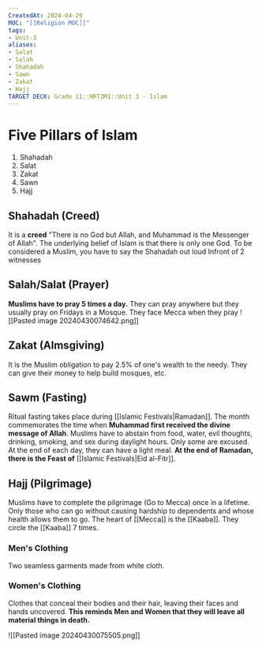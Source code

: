 ```yaml
---
CreatedAt: 2024-04-29
MOC: "[[Religion MOC]]"
tags:
- Unit-3
aliases:
- Salat
- Salah
- Shahadah
- Sawn
- Zakat
- Hajj
TARGET DECK: Grade 11::HRT3M1::Unit 3 - Islam
---
```


# Five Pillars of Islam
1. Shahadah
2. Salat
3. Zakat
4. Sawn
5. Hajj
<!--ID: 1718379550456-->


## Shahadah (Creed)
It is a **creed** "There is no God but Allah, and Muhammad is the Messenger of Allah". The underlying belief of Islam is that there is only one God.
To be considered a Muslim, you have to say the Shahadah out loud Infront of 2 witnesses
<!--ID: 1718379550466-->


## Salah/Salat (Prayer)
**Muslims have to pray 5 times a day.** They can pray anywhere but they usually pray on Fridays in a Mosque. They face Mecca when they pray
![[Pasted image 20240430074642.png]]
<!--ID: 1718379550476-->


## Zakat (Almsgiving)
It is the Muslim obligation to pay 2.5% of one's wealth to the needy. They can give their money to help build mosques, etc.
<!--ID: 1718379550485-->


## Sawm (Fasting)
Ritual fasting takes place during [[Islamic Festivals|Ramadan]]. The month commemorates the time when **Muhammad first received the divine message of Allah**. Muslims have to abstain from food, water, evil thoughts, drinking, smoking, and sex during daylight hours. Only some are excused. At the end of each day, they can have a light meal.
**At the end of Ramadan, there is the Feast of** [[Islamic Festivals|Eid al-Fitr]].
<!--ID: 1718379550495-->


## Hajj (Pilgrimage)
Muslims have to complete the pilgrimage (Go to Mecca) once in a lifetime. Only those who can go without causing hardship to dependents and whose health allows them to go. The heart of [[Mecca]] is the [[Kaaba]]. They circle the [[Kaaba]] 7 times.

### Men's Clothing
Two seamless garments made from white cloth.
### Women's Clothing
Clothes that conceal their bodies and their hair, leaving their faces and hands uncovered.
**This reminds Men and Women that they will leave all material things in death.**
<!--ID: 1718379550505-->


![[Pasted image 20240430075505.png]]
